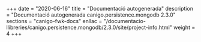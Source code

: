 +++
date        = "2020-06-16"
title       = "Documentació autogenerada"
description = "Documentació autogenerada canigo.persistence.mongodb 2.3.0"
sections    = "canigo-fwk-docs"
enllac		= "/documentacio-llibreries/canigo.persistence.mongodb/2.3.0/site/project-info.html"
weight      = 4
+++
